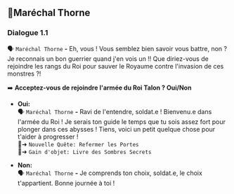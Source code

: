 ## 🏅Maréchal Thorne

### Dialogue 1.1

🗣️ `Maréchal Thorne` **-** Eh, vous ! Vous semblez bien savoir vous battre, non ? Je reconnais un bon guerrier quand j'en vois un !! Que diriez-vous de rejoindre les rangs du Roi pour sauver le Royaume contre l'invasion de ces monstres ?!

➡️ **Acceptez-vous de rejoindre l'armée du Roi Talon ? Oui/Non**

- **Oui:**\
🗣️ `Maréchal Thorne` **-** Ravi de l'entendre, soldat.e ! Bienvenu.e dans l'armée du Roi ! Je serais ton guide le temps que tu sois assez fort pour plonger dans ces abysses ! Tiens, voici un petit quelque chose pour t'aider à progresser !\
📜➜ `Nouvelle Quête: Refermer les Portes`\
🎒➜ `Gain d'objet: Livre des Sombres Secrets`

- **Non:**\
🗣️ `Maréchal Thorne` **-** Je comprends ton choix, soldat.e, le choix t'appartient. Bonne journée à toi !

